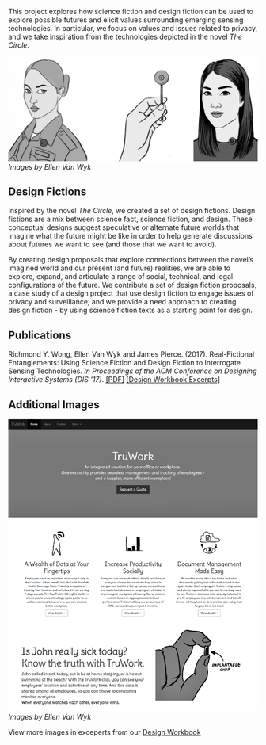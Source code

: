 This project explores how science fiction and design fiction can be used to explore possible futures and elicit values surrounding emerging sensing technologies. In particular, we focus on values and issues related to privacy, and we take inspiration from the technologies depicted in the novel *The Circle*.

![sketches of an imagined miniature camera](assets/seechange-amazon-images.png)
*Images by Ellen Van Wyk*

## Design Fictions
Inspired by the novel *The Circle*, we created a set of design fictions. Design fictions are a mix between science fact, science fiction, and design. These conceptual designs suggest speculative or alternate future worlds that imagine what the future might be like in order to help generate discussions about futures we want to see (and those that we want to avoid). 

By creating design proposals that explore connections between the novel’s imagined world and our present (and future) realities, we are able to explore, expand, and articulate a range of social, technical, and legal configurations of the future. We contribute a set of design fiction proposals, a case study of a design project that use design fiction to engage issues of privacy and surveillance, and we provide a need approach to creating design fiction - by using science fiction texts as a starting point for design. 

## Publications
Richmond Y. Wong, Ellen Van Wyk and James Pierce. (2017). Real-Fictional Entanglements: Using Science Fiction and Design Fiction to Interrogate Sensing Technologies. *In Proceedings of the ACM Conference on Designing Interactive Systems (DIS '17)*.  [\[PDF\]](assets/Wong_Van_Wyk_Pierce_DIS2017_Real-Fictional_Entanglements.pdf) [\[Design Workbook Excerpts\]](assets/circleWorkbookSupplementalMaterials.pdf)

## Additional Images
![fictional website for a workplace tracking chip](assets/truwork-cropped.png)
*Images by Ellen Van Wyk*

View more images in exceperts from our [Design Workbook](assets/circleWorkbookSupplementalMaterials.pdf)
